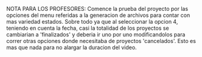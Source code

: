 NOTA PARA LOS PROFESORES:
Comence la prueba del proyecto por las opciones del menu referidas a la generacion de archivos para contar con mas variedad estados. Sobre todo ya que al seleccionar la opcion 4, teniendo en cuenta la fecha, casi la totalidad de los proyectos se cambiarian a 'finalizados' y deberia ir uno por uno modificandolos para correr otras opciones donde necesitaba de proyectos 'cancelados'. Esto es mas que nada para no alargar la duracion del video. 

